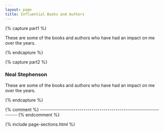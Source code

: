 ```yaml
---
layout: page
title: Influential Books and Authors
---
```


{% capture part1 %}

These are some of the books and authors who have had an impact on me over the years.

{% endcapture %}



{% capture part2 %}

### Neal Stephenson

These are some of the books and authors who have had an impact on me over the years.

{% endcapture %}



{% comment %} ------------------------------------------------------------------ {% endcomment %}


{% include page-sections.html %}
